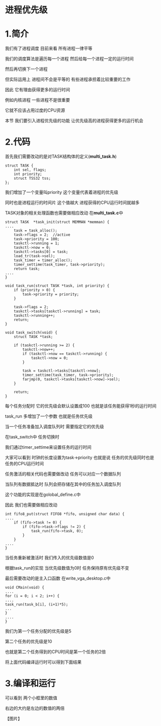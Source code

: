 # 进程优先级

# 1.简介

我们有了进程调度 目前来看 所有进程一律平等

我们的调度算法是遍历每一个进程 然后给每一个进程一定的运行时间

然后再切换下一个进程

但实际运用上 进程间不会是平等的 有些进程承担着比较重要的工作

因此 它有理由获得更多的运行时间 

例如内核进程 一些进程不是很重要

它就不应该占用过度的CPU资源

本节 我们要引入进程优先级的功能 让优先级高的进程获得更多的运行机会



# 2.代码

首先我们需要改动的是对TASK结构体的定义(**multi_task.h**)

```
struct TASK {
    int sel, flags;
    int priority;
    struct TSS32 tss;
};
```

我们增加了一个变量叫priority 这个变量代表着进程的优先级



同时也是进程运行的时间片 这个值越大 进程获得的CPU运行时间就越多

TASK对象的相关处理函数也需要做相应改动 在**multi_task.c**中

```
struct TASK  *task_init(struct MEMMAN *memman) {
....
    task = task_alloc();
    task->flags = 2;  //active
    task->priority = 100;
    taskctl->running = 1;
    taskctl->now = 0;
    taskctl->tasks[0] = task;
    load_tr(task->sel);
    task_timer = timer_alloc();
    timer_settime(task_timer, task->priority);
    return task;
....
}

void task_run(struct TASK *task, int priority) {
    if (priority > 0) {
        task->priority = priority;
    }

    task->flags = 2;
    taskctl->tasks[taskctl->running] = task;
    taskctl->running++;
    return;
} 

void task_switch(void) {
    struct TASK *task;

    if (taskctl->running >= 2) {
        taskctl->now++;
        if (taskctl->now == taskctl->running) {
            taskctl->now = 0;
        }

        task = taskctl->tasks[taskctl->now];
        timer_settime(task_timer, task->priority);        
        farjmp(0, taskctl->tasks[taskctl->now]->sel);
    }

    return;
}
```

每个任务分配时 它的优先级会默认设置成100 也就是该任务能获得1秒的运行时间

task_run 多增加了一个参数 也就是任务优先级

当一个任务准备加入调度队列时 需要指定它的优先级

在task_switch中 任务切换时

我们通过timer_settime来设置任务的运行时间

大家可以看到 时钟的长度设置为task->priority 也就是说 任务的优先级同时也是任务的CPU运行时间



任务激活的相关代码也需要做改动 任务可以对应一个数据队列

当队列有数据抵达时 队列会把存储在其中的任务加入调度队列

这个功能的实现是在golobal_define.c中

因此 我们也需要做相应改动

```
int fifo8_put(struct FIFO8 *fifo, unsigned char data) {
....
    if (fifo->task != 0) {
        if (fifo->task->flags != 2) {
            task_run(fifo->task, 0);
        }
    }
....
}
```



当任务重新被激活时 我们传入的优先级数值是0

根据task_run的实现 当优先级数值为0时 任务保持原有优先级不变

最后需要改动的是主入口函数 在write_vga_desktop.c中

```
void CMain(void) {
....
for (i = 0; i < 2; i++) {
....
task_run(task_b[i], (i+1)*5);
...
}
....
}
```

我们为第一个任务分配的优先级是5

第二个任务的优先级是10 

也就是第二个任务得到的CPU时间是第一个任务的2倍

将上面代码编译运行时可以得到下面结果



# 3.编译和运行

可以看到 两个小框里的数值

右边的大约是左边的数值的两倍

【图片】